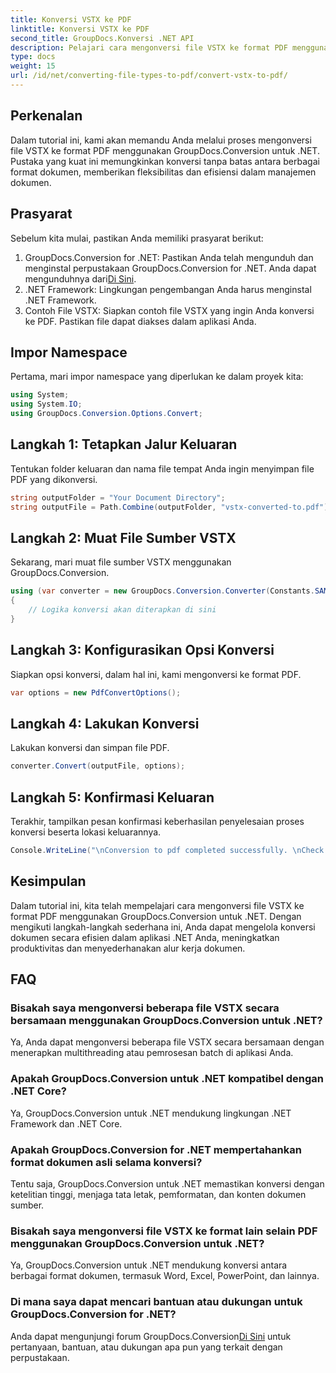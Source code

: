 ```yaml
---
title: Konversi VSTX ke PDF
linktitle: Konversi VSTX ke PDF
second_title: GroupDocs.Konversi .NET API
description: Pelajari cara mengonversi file VSTX ke format PDF menggunakan GroupDocs.Conversion untuk .NET. Langkah mudah untuk pengelolaan dokumen yang lancar.
type: docs
weight: 15
url: /id/net/converting-file-types-to-pdf/convert-vstx-to-pdf/
---
```

## Perkenalan
Dalam tutorial ini, kami akan memandu Anda melalui proses mengonversi file VSTX ke format PDF menggunakan GroupDocs.Conversion untuk .NET. Pustaka yang kuat ini memungkinkan konversi tanpa batas antara berbagai format dokumen, memberikan fleksibilitas dan efisiensi dalam manajemen dokumen.
## Prasyarat
Sebelum kita mulai, pastikan Anda memiliki prasyarat berikut:
1.  GroupDocs.Conversion for .NET: Pastikan Anda telah mengunduh dan menginstal perpustakaan GroupDocs.Conversion for .NET. Anda dapat mengunduhnya dari[Di Sini](https://releases.groupdocs.com/conversion/net/).
2. .NET Framework: Lingkungan pengembangan Anda harus menginstal .NET Framework.
3. Contoh File VSTX: Siapkan contoh file VSTX yang ingin Anda konversi ke PDF. Pastikan file dapat diakses dalam aplikasi Anda.

## Impor Namespace
Pertama, mari impor namespace yang diperlukan ke dalam proyek kita:
```csharp
using System;
using System.IO;
using GroupDocs.Conversion.Options.Convert;
```
## Langkah 1: Tetapkan Jalur Keluaran
Tentukan folder keluaran dan nama file tempat Anda ingin menyimpan file PDF yang dikonversi.
```csharp
string outputFolder = "Your Document Directory";
string outputFile = Path.Combine(outputFolder, "vstx-converted-to.pdf");
```
## Langkah 2: Muat File Sumber VSTX
Sekarang, mari muat file sumber VSTX menggunakan GroupDocs.Conversion.
```csharp
using (var converter = new GroupDocs.Conversion.Converter(Constants.SAMPLE_VSTX))
{
    // Logika konversi akan diterapkan di sini
}
```
## Langkah 3: Konfigurasikan Opsi Konversi
Siapkan opsi konversi, dalam hal ini, kami mengonversi ke format PDF.
```csharp
var options = new PdfConvertOptions();
```
## Langkah 4: Lakukan Konversi
Lakukan konversi dan simpan file PDF.
```csharp
converter.Convert(outputFile, options);
```
## Langkah 5: Konfirmasi Keluaran
Terakhir, tampilkan pesan konfirmasi keberhasilan penyelesaian proses konversi beserta lokasi keluarannya.
```csharp
Console.WriteLine("\nConversion to pdf completed successfully. \nCheck output in {0}", outputFolder);
```

## Kesimpulan
Dalam tutorial ini, kita telah mempelajari cara mengonversi file VSTX ke format PDF menggunakan GroupDocs.Conversion untuk .NET. Dengan mengikuti langkah-langkah sederhana ini, Anda dapat mengelola konversi dokumen secara efisien dalam aplikasi .NET Anda, meningkatkan produktivitas dan menyederhanakan alur kerja dokumen.
## FAQ
### Bisakah saya mengonversi beberapa file VSTX secara bersamaan menggunakan GroupDocs.Conversion untuk .NET?
Ya, Anda dapat mengonversi beberapa file VSTX secara bersamaan dengan menerapkan multithreading atau pemrosesan batch di aplikasi Anda.
### Apakah GroupDocs.Conversion untuk .NET kompatibel dengan .NET Core?
Ya, GroupDocs.Conversion untuk .NET mendukung lingkungan .NET Framework dan .NET Core.
### Apakah GroupDocs.Conversion for .NET mempertahankan format dokumen asli selama konversi?
Tentu saja, GroupDocs.Conversion untuk .NET memastikan konversi dengan ketelitian tinggi, menjaga tata letak, pemformatan, dan konten dokumen sumber.
### Bisakah saya mengonversi file VSTX ke format lain selain PDF menggunakan GroupDocs.Conversion untuk .NET?
Ya, GroupDocs.Conversion untuk .NET mendukung konversi antara berbagai format dokumen, termasuk Word, Excel, PowerPoint, dan lainnya.
### Di mana saya dapat mencari bantuan atau dukungan untuk GroupDocs.Conversion for .NET?
 Anda dapat mengunjungi forum GroupDocs.Conversion[Di Sini](https://forum.groupdocs.com/c/conversion/11) untuk pertanyaan, bantuan, atau dukungan apa pun yang terkait dengan perpustakaan.
